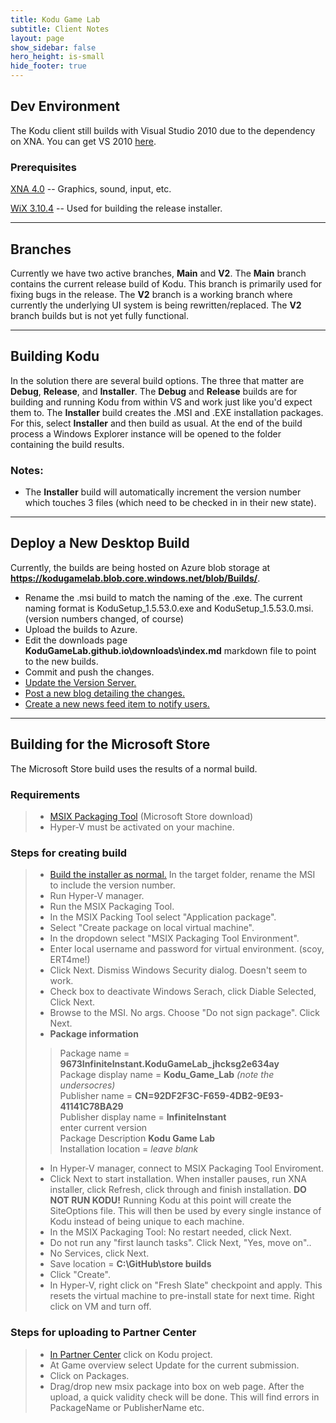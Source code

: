 ```yaml
---
title: Kodu Game Lab
subtitle: Client Notes
layout: page
show_sidebar: false
hero_height: is-small
hide_footer: true
---
```


## Dev Environment
The Kodu client still builds with Visual Studio 2010 due to the dependency on XNA.  You can get VS 2010 [here](https://download.cnet.com/Microsoft-Visual-Studio-2010-Ultimate/3000-2383_4-75450998.html).
### Prerequisites
[XNA 4.0](https://www.microsoft.com/en-us/download/details.aspx?id=23714) -- Graphics, sound, input, etc.

[WiX 3.10.4](https://github.com/wixtoolset/wix3/releases/tag/wix3104rtm) -- Used for building the release installer.

---
## Branches
Currently we have two active branches, **Main** and **V2**.  The **Main** branch contains the current release build of Kodu.  This branch is primarily used for fixing bugs in the release.  The **V2** branch is a working branch where currently the underlying UI system is being rewritten/replaced.  The **V2** branch builds but is not yet fully functional.

---
<a name="build"></a>
## Building Kodu
In the solution there are several build options.  The three that matter are **Debug**, **Release**, and **Installer**.  The **Debug** and **Release** builds are for building and running Kodu from within VS and work just like you'd expect them to.  The **Installer** build creates the .MSI and .EXE installation packages.  For this, select **Installer** and then build as usual.  At the end of the build process a Windows Explorer instance will be opened to the folder containing the build results.  
### Notes:
- The **Installer** build will automatically increment the version number which touches 3 files (which need to be checked in in their new state).

---
## Deploy a New Desktop Build
Currently, the builds are being hosted on Azure blob storage at  **<https://kodugamelab.blob.core.windows.net/blob/Builds/>**.  

- Rename the .msi build to match the naming of the .exe.  The current naming format is KoduSetup_1.5.53.0.exe and KoduSetup_1.5.53.0.msi.  (version numbers changed, of course)
- Upload the builds to Azure.
- Edit the downloads page **KoduGameLab.github.io\downloads\index.md** markdown file to point to the new builds.
- Commit and push the changes.
- [Update the Version Server.](https://KoduGameLab.github.io/how-to/website#version)
- [Post a new blog detailing the changes.](https://KoduGameLab.github.io/how-to/website#blog)
- [Create a new news feed item to notify users.](https://KoduGameLab.github.io/how-to/website#newsfeed)

---
## Building for the Microsoft Store
The Microsoft Store build uses the results of a normal build.

### Requirements
> - [MSIX Packaging Tool](https://www.microsoft.com/store/productId/9N5LW3JBCXKF) (Microsoft Store download)
> - Hyper-V must be activated on your machine.

### Steps for creating build

> - [Build the installer as normal.](#build)  In the target folder, rename the MSI to include the version number.
> - Run Hyper-V manager.
> - Run the MSIX Packaging Tool.
> - In the MSIX Packing Tool select "Application package".
> - Select "Create package on local virtual machine".
> - In the dropdown select "MSIX Packaging Tool Environment".
> - Enter local username and password for virtual environment.  (scoy, ERT4me!)
> - Click Next.  Dismiss Windows Security dialog.  Doesn't seem to work.
> - Check box to deactivate Windows Serach, click Diable Selected, Click Next.
> - Browse to the MSI.  No args.  Choose "Do not sign package".  Click Next.
> - **Package information**
>> Package name = **9673InfiniteInstant.KoduGameLab_jhcksg2e634ay**<br>
>> Package display name = **Kodu_Game_Lab** _(note the undersocres)_<br>
>> Publisher name = **CN=92DF2F3C-F659-4DB2-9E93-41141C78BA29**<br>
>> Publisher display name = **InfiniteInstant**<br>
>> enter current version<br>
>> Package Description **Kodu Game Lab**<br>
>> Installation location = _leave blank_<br>
> - In Hyper-V manager, connect to MSIX Packaging Tool Enviroment.
> - Click Next to start installation.  When installer pauses, run XNA installer, click Refresh, click through and finish installation.  **DO NOT RUN KODU!**  Running Kodu at this point will create the SiteOptions file.  This will then be used by every single instance of Kodu instead of being unique to each machine.
> - In the MSIX Packaging Tool:  No restart needed, click Next.
> - Do not run any "first launch tasks".  Click Next, "Yes, move on".. 
> - No Services, click Next.
> - Save location = **C:\GitHub\store builds**
> - Click "Create".
> - In Hyper-V, right click on "Fresh Slate" checkpoint and apply.  This resets the virtual machine to pre-install state for next time.  Right click on VM and turn off.

### Steps for uploading to Partner Center
> - [In Partner Center](<https://partner.microsoft.com/en-us/dashboard/windows/overview>) click on Kodu project. 
> - At Game overview select Update for the current submission.
> - Click on Packages.
> - Drag/drop new msix package into box on web page.  After the upload, a quick validity check will be done.  This will find errors in PackageName or PublisherName etc. 
















